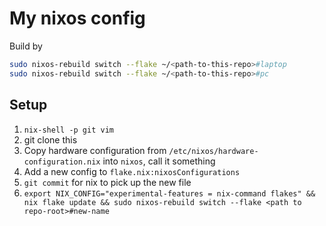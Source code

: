 # My nixos config

Build by

```bash
sudo nixos-rebuild switch --flake ~/<path-to-this-repo>#laptop
sudo nixos-rebuild switch --flake ~/<path-to-this-repo>#pc
```

## Setup

1. `nix-shell -p git vim`
2. git clone this
3. Copy hardware configuration from `/etc/nixos/hardware-configuration.nix` into `nixos`, call it something
4. Add a new config to `flake.nix:nixosConfigurations`
5. `git commit` for nix to pick up the new file
5. `export NIX_CONFIG="experimental-features = nix-command flakes" && nix flake update && sudo nixos-rebuild switch --flake <path to repo-root>#new-name`
